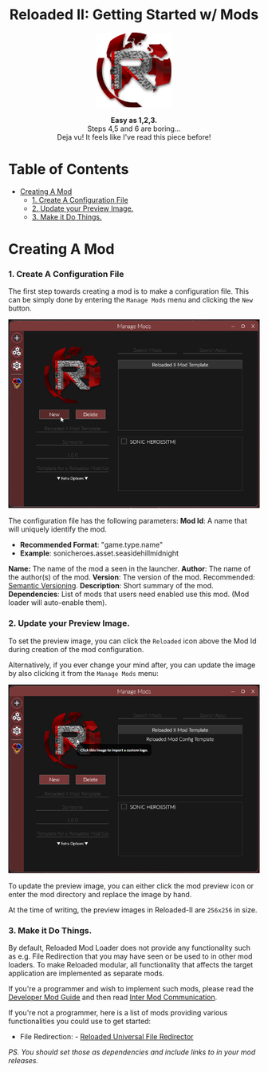 <div align="center">
	<h1>Reloaded II: Getting Started w/ Mods</h1>
	<img src="./Images/Reloaded/Reloaded Logo.png" width="150" align="center" />
	<br/> <br/>
	<strong>Easy as 1,2,3.</strong>
	<br/>
    Steps 4,5 and 6 are boring...
    <br/>
    Deja vu! It feels like I've read this piece before!
</div>

# Table of Contents

- [Creating A Mod](#creating-a-mod)
    - [1. Create A Configuration File](#1-create-a-configuration-file)
    - [2. Update your Preview Image.](#2-update-your-preview-image)
    - [3. Make it Do Things.](#3-make-it-do-things)

# Creating A Mod

### 1. Create A Configuration File

The first step towards creating a mod is to make a configuration file.
This can be simply done by entering the `Manage Mods` menu and clicking the `New` button.

![CreateAConfigFile](./Images/CreateConfigFile.png)

The configuration file has the following parameters:
**Mod Id**: A name that will uniquely identify the mod.

- **Recommended Format**: "game.type.name"
- **Example**: sonicheroes.asset.seasidehillmidnight

**Name:** The name of the mod a seen in the launcher.
**Author**: The name of the author(s) of the mod.
**Version**: The version of the mod. Recommended: [Semantic Versioning](https://semver.org).
**Description**: Short summary of the mod.
**Dependencies**: List of mods that users need enabled use this mod. (Mod loader will auto-enable them).

### 2. Update your Preview Image.
To set the preview image, you can click the `Reloaded` icon above the Mod Id during creation of the mod configuration.

Alternatively, if you ever change your mind after, you can update the image by also clicking it from the `Manage Mods` menu:

![Custom Logo](./Images/CustomLogo.png)

To update the preview image, you can either click the mod preview icon or enter the mod directory and replace the image by hand.

At the time of writing, the preview images in Reloaded-II are `256x256` in size.

### 3. Make it Do Things.

By default, Reloaded Mod Loader does not provide any functionality such as e.g. File Redirection that you may have seen or be used to in other mod loaders. To make Reloaded modular, all functionality that affects the target application are implemented as separate mods.

If you're a programmer and wish to implement such mods, please read the [Developer Mod Guide](./DeveloperModGuide) and then read [Inter Mod Communication](./InterModCommunication.md).

If you're not a programmer, here is a list of mods providing various functionalities you could use to get started:

- File Redirection: - [Reloaded Universal File Redirector](https://github.com/Reloaded-Project/Reloaded.Mod.Universal.Redirector)

*PS. You should set those as dependencies and include links to in your mod releases.*

